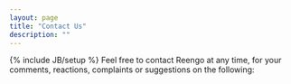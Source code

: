 ```yaml
---
layout: page
title: "Contact Us"
description: ""
---
```

{% include JB/setup %}
Feel free to contact Reengo at any time, for your comments, reactions, complaints or suggestions on the following: